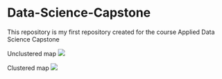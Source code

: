 # Data-Science-Capstone
This repository is my first repository created for the course Applied Data Science Capstone

Unclustered map
![](https://user-images.githubusercontent.com/64203720/81499859-f54a8f80-92bd-11ea-9f9f-ac6aa0f45960.png)

Clustered map
![](https://user-images.githubusercontent.com/64203720/81499862-faa7da00-92bd-11ea-8431-ba2d3e4ace33.png)
